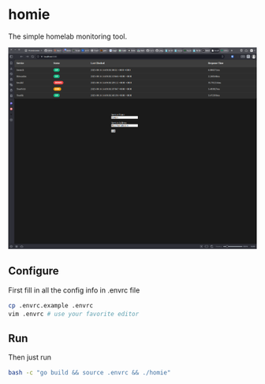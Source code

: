 # homie
The simple homelab monitoring tool.

![Screenshot](/screen.png?raw=true "Homie")

## Configure
First fill in all the config info in .envrc file
```bash
cp .envrc.example .envrc
vim .envrc # use your favorite editor
```

## Run
Then just run
```bash
bash -c "go build && source .envrc && ./homie"
```


